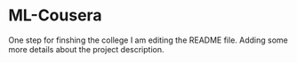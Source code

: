 # ML-Cousera
One step for finshing the college
I am editing the README file. Adding some more details about the project description.
